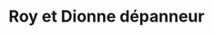 ---
title: "Roy et Dionne dépanneur"
url: /saint-celestin/roy-et-dionne-depanneur/
shop: convenience
---